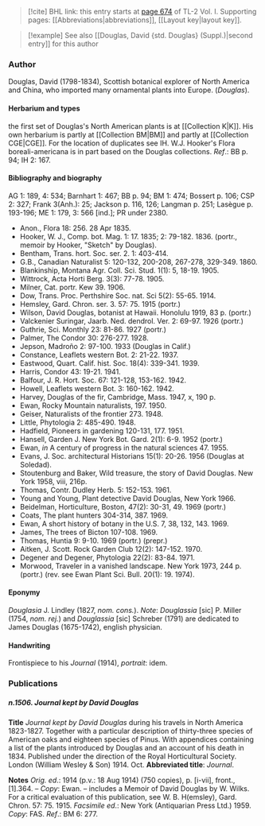 > [!cite] BHL link: this entry starts at [page 674](https://www.biodiversitylibrary.org/item/103414#page/722/mode/1up) of TL-2 Vol. I.
> Supporting pages: [[Abbreviations|abbreviations]], [[Layout key|layout key]].

> [!example] See also [[Douglas, David {std. Douglas} (Suppl.)|second entry]] for this author

### Author

Douglas, David (1798-1834), Scottish botanical explorer of North America and China, who imported many ornamental plants into Europe. (*Douglas*).

#### Herbarium and types

the first set of Douglas's North American plants is at [[Collection K|K]]. His own herbarium is partly at [[Collection BM|BM]] and partly at [[Collection CGE|CGE]]. For the location of duplicates see IH. W.J. Hooker's Flora boreali-americana is in part based on the Douglas collections.
*Ref*.: BB p. 94; IH 2: 167.

#### Bibliography and biography

AG 1: 189, 4: 534; Barnhart 1: 467; BB p. 94; BM 1: 474; Bossert p. 106; CSP 2: 327; Frank 3(Anh.): 25; Jackson p. 116, 126; Langman p. 251; Lasègue p. 193-196; ME 1: 179, 3: 566 \[ind.\]; PR under 2380.
- Anon., Flora 18: 256. 28 Apr 1835.
- Hooker, W. J., Comp. bot. Mag. 1: 17. 1835; 2: 79-182. 1836. (portr., memoir by Hooker, "Sketch" by Douglas).
- Bentham, Trans. hort. Soc. ser. 2. 1: 403-414.
- G.B., Canadian Naturalist 5: 120-132, 200-208, 267-278, 329-349. 1860.
- Blankinship, Montana Agr. Coll. Sci. Stud. 1(1): 5, 18-19. 1905.
- Wittrock, Acta Horti Berg. 3(3): 77-78. 1905.
- Milner, Cat. portr. Kew 39. 1906.
- Dow, Trans. Proc. Perthshire Soc. nat. Sci 5(2): 55-65. 1914.
- Hemsley, Gard. Chron. ser. 3. 57: 75. 1915 (portr.)
- Wilson, David Douglas, botanist at Hawaii. Honolulu 1919, 83 p. (portr.)
- Valckenier Suringar, Jaarb. Ned. dendrol. Ver. 2: 69-97. 1926 (portr.)
- Guthrie, Sci. Monthly 23: 81-86. 1927 (portr.)
- Palmer, The Condor 30: 276-277. 1928.
- Jepson, Madroño 2: 97-100. 1933 (Douglas in Calif.)
- Constance, Leaflets western Bot. 2: 21-22. 1937.
- Eastwood, Quart. Calif. hist. Soc. 18(4): 339-341. 1939.
- Harris, Condor 43: 19-21. 1941.
- Balfour, J. R. Hort. Soc. 67: 121-128, 153-162. 1942.
- Howell, Leaflets western Bot. 3: 160-162. 1942.
- Harvey, Douglas of the fir, Cambridge, Mass. 1947, x, 190 p.
- Ewan, Rocky Mountain naturalists, 197. 1950.
- Geiser, Naturalists of the frontier 273. 1948.
- Little, Phytologia 2: 485-490. 1948.
- Hadfield, Pioneers in gardening 120-131, 177. 1951.
- Hansell, Garden J. New York Bot. Gard. 2(1): 6-9. 1952 (portr.)
- Ewan, *in* A century of progress in the natural sciences 47. 1955.
- Evans, J. Soc. architectural Historians 15(1): 20-26. 1956 (Douglas at Soledad).
- Stoutenburg and Baker, Wild treasure, the story of David Douglas. New York 1958, viii, 216p.
- Thomas, Contr. Dudley Herb. 5: 152-153. 1961.
- Young and Young, Plant detective David Douglas, New York 1966.
- Beidelman, Horticulture, Boston, 47(2): 30-31, 49. 1969 (portr.)
- Coats, The plant hunters 304-314, 387. 1969.
- Ewan, A short history of botany in the U.S. 7, 38, 132, 143. 1969.
- James, The trees of Bicton 107-108. 1969.
- Thomas, Huntia 9: 9-10. 1969 (portr.) (prepr.)
- Aitken, J. Scott. Rock Garden Club 12(2): 147-152. 1970.
- Degener and Degener, Phytologia 22(2): 83-84. 1971.
- Morwood, Traveler in a vanished landscape. New York 1973, 244 p. (portr.) (rev. see Ewan Plant Sci. Bull. 20(1): 19. 1974).

#### Eponymy

*Douglasia* J. Lindley (1827, *nom. cons.*). *Note*: *Douglassia* \[sic\] P. Miller (1754, *nom. rej.*) and *Douglassia* \[sic\] Schreber (1791) are dedicated to James Douglas (1675-1742), english physician.

#### Handwriting

Frontispiece to his *Journal* (1914), *portrait*: idem.

### Publications

##### n.1506. Journal kept by David Douglas

**Title**
*Journal kept by David Douglas* during his travels in North America 1823-1827. Together with a particular description of thirty-three species of American oaks and eighteen species of Pinus. With appendices containing a list of the plants introduced by Douglas and an account of his death in 1834. Published under the direction of the Royal Horticultural Society. London (William Wesley & Son) 1914. Oct.
**Abbreviated title**: *Journal*.

**Notes**
*Orig. ed*.: 1914 (p.v.: 18 Aug 1914) (750 copies), p. \[i-vii\], front., \[1\].364. – *Copy*: Ewan. – includes a Memoir of David Douglas by W. Wilks. For a critical evaluation of this publication, see W. B. H(emsley), Gard. Chron. 57: 75. 1915.
*Facsimile ed*.: New York (Antiquarian Press Ltd.) 1959. *Copy*: FAS.
*Ref*.: BM 6: 277.

